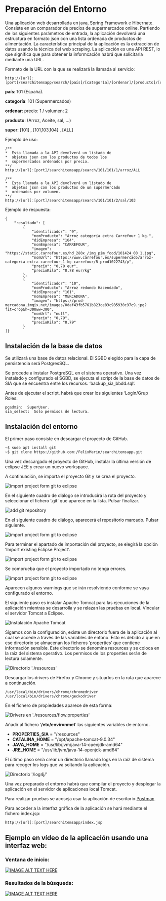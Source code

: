 # Preparación del Entorno

Una aplicación web desarrollada en java, Spring Framework e Hibernate. Consiste en un comparador de precios de supermercados online. Partiendo de los siguientes parámetros de entrada, la aplicación devolverá una estructura en formato json con una lista ordenada de productos de alimentación. La característica principal de la aplicación es la extracción de datos usando la técnica del web scraping.
La aplicación es una API REST, lo que significa que para obtener la informcación habrá que solicitarla mediante una URL.

Formato de la URL con la que se realizará la llamada al servicio:

```console
http://[url]:[port]/searchitemsapp/search/[país]/[categoría]/[ordenar]/[producto]/[super]
```

__país__: 101 (España).

__categoría__: 101 (Supermercados)

__ordenar__: precio: 1 / volumen: 2

__producto__: (Arroz, Aceite, sal, ...)

__super__: [101] , [101,103,104] , [ALL]
 

Ejemplo de uso:

```console
/**
*  Esta llamada a la API devolverá un listado de 
*  objetos json con los productos de todos los 
*  supermercados ordenados por precio. 
**/
http://[url]:[port]/searchitemsapp/search/101/101/1/arroz/ALL
```

```console
/**
*  Esta llamada a la API devolverá un listado de 
*  objetos json con los productos de un supermercado  
*  ordenados por volumen.
**/
http://[url]:[port]/searchitemsapp/search/101/101/2/sal/103
```

Ejemplo de respuesta:

```console
{
    "resultado": [
        {
            "identificador": "9",
            "nomProducto": "Arroz categoría extra Carrefour 1 kg.",
            "didEmpresa": "104",
            "nomEmpresa": "CARREFOUR",
            "imagen": "https://static.carrefour.es/hd_280x_/img_pim_food/101424_00_1.jpg",
            "nomUrl": "https://www.carrefour.es/supermercado/arroz-categoria-extra-carrefour-1-kg-carrefour/R-prod1022743/p",
            "precio": "0,78 eur",
            "precioKilo": "0,78 eur/kg"
        },
        {
            "identificador": "10",
            "nomProducto": "Arroz redondo Hacendado",
            "didEmpresa": "101",
            "nomEmpresa": "MERCADONA",
            "imagen": "https://prod-mercadona.imgix.net/images/0daf43fb5761b823ce83c985930c97c9.jpg?fit=crop&h=300&w=300",
            "nomUrl": "null",
            "precio": "0,79",
            "precioKilo": "0,79"
        }
]}
```



## Instalación de la base de datos 
Se utilizará una base de datos relacional. El SGBD elegido para la capa de persistencia será PostgresSQL. 

Se procede a instalar PostgreSQL en el sistema operativo. Una vez instalado y configurado el SGBD, se ejecuta el script de la base de datos de SIA que se encuentra entre los recursos. ‘backup_sia_bbdd.sql’. 

Antes de ejecutar el script, habrá que crear los siguientes ‘Login/Grup Roles: 

```console
pgadmin:  SuperUser.
sia_select:  Solo permisos de lectura.
```


## Instalación del entorno 
El primer paso consiste en descargar el proyecto de GitHub.  

```bash
~$ sudo apt install git 
~$ git clone https://github.com:/FelixMarin/searchitemsapp.git 
```

Una vez descargado el proyecto de GitHub, instalar la última versión de eclipse JEE y crear un nuevo workspace.  

A continuación, se importa el proyecto Git y se crea el proyecto. 

![import project form git to eclipse](https://github.com/FelixMarin/searchitemsapp/blob/v0.7.0/docimg/000001.png)

En el siguiente cuadro de diálogo se introducirá la ruta del proyecto y seleccionar el fichero ‘.git’ que aparece en la lista. Pulsar finalizar. 

![add git repository](https://github.com/FelixMarin/searchitemsapp/blob/v0.7.0/docimg/000002.png)

En el siguiente cuadro de diálogo, aparecerá el repositorio marcado. Pulsar siguiente. 

![import project form git to eclipse](https://github.com/FelixMarin/searchitemsapp/blob/v0.7.0/docimg/000003.png)

Para terminar el apartado de importación del proyecto, se elegirá la opción ‘Import existing Eclipse Project’.

 ![import project form git to eclipse](https://github.com/FelixMarin/searchitemsapp/blob/v0.7.0/docimg/000004.png)

Se comprueba que el proyecto importado no tenga errores. 

 ![import project form git to eclipse](https://github.com/FelixMarin/searchitemsapp/blob/v0.7.0/docimg/000005.png)

Aparecen algunos warnings que se irán resolviendo conforme se vaya configurado el entorno. 

El siguiente paso es instalar Apache Tomcat para las ejecuciones de la aplicación mientras se desarrolla y se relazan las pruebas en local. Vincular el servidor Tomcat a Eclipse. 

![Instalación Apache Tomcat](https://github.com/FelixMarin/searchitemsapp/blob/v0.7.0/docimg/000006.png)

Sigamos con la configuración, existe un directorio fuera de la aplicación al cual se accede a través de las variables de entono. Esto es debido a que en ese directorio se almacenan los ficheros ‘properties’ que contiene información sensible. Este directorio se denomina resources y se coloca en la raíz del sistema operativo. Los permisos de los properties serán de lectura solamente. 

![Directorio './resources'](https://github.com/FelixMarin/searchitemsapp/blob/v0.7.0/docimg/000007.png)

Descargar los drivers de Firefox y Chrome y situarlos en la ruta que aparece a continuación. 

```console
/usr/local/bin/drivers/chrome/chromedriver 
/usr/local/bin/drivers/chrome/geckodriver 
```

En el fichero de propiedades aparece de esta forma: 

![Drivers en './resources/flow.properties'](https://github.com/FelixMarin/searchitemsapp/blob/v0.7.0/docimg/000008.png)


Añadir al fichero ‘**/etc/environmet**’ las siguientes variables de entorno.  

- **PROPERTIES_SIA** = "/resources" 
- **CATALINA_HOME** = "/opt/apache-tomcat-9.0.34" 
- **JAVA_HOME** = "/usr/lib/jvm/java-14-openjdk-amd64" 
- **JRE_HOME** = "/usr/lib/jvm/java-14-openjdk-amd64" 

El último paso sería crear un directorio llamado logs en la raíz de sistema para recoger los logs que va soltando la aplicación.  

![Directorio '/log4j/'](https://github.com/FelixMarin/searchitemsapp/blob/v0.7.0/docimg/000009.png)

Una vez preparado el entorno habrá que compilar el proyecto y desplegar la aplicación en el servidor de aplicaciones local Tomcat.

Para realizar pruebas se acoseja usar la aplicación de escritorio [Postman](https://www.postman.com/downloads/). 

Para acceder a la interfaz gráfica de la aplicación se hará mediante el fichero index.jsp:

```console
http://[url]:[port]/searchitemsapp/index.jsp
```

## Ejemplo en vídeo de la aplicación usando una interfaz web:

### Ventana de inicio:

[![IMAGE ALT TEXT HERE](https://github.com/FelixMarin/searchitemsapp/blob/v0.7.0/docimg/portada-video-0.png)](https://youtu.be/LX-w0rHEKvk)
 
 ### Resultados de la búsqueda:
 
[![IMAGE ALT TEXT HERE](https://github.com/FelixMarin/searchitemsapp/blob/v0.7.0/docimg/portada-video.png)](https://youtu.be/LX-w0rHEKvk)

